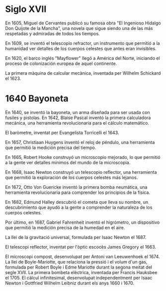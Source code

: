 #  Siglo XVII

En 1605, Miguel de Cervantes publicó su famosa obra "El Ingenioso Hidalgo Don Quijote de la Mancha", una novela que sigue siendo una de las más respetadas y admiradas de todos los tiempos.

En 1609, se inventó el telescopio refractor, un instrumento que permitió a la humanidad ver detalles de los cuerpos celestes que antes eran invisibles.

En 1620, el barco inglés "Mayflower" llegó a América del Norte, iniciando el proceso de colonización europea de aquel continente.

La primera màquina de calcular mecànica, inventada per Wilhelm Schickard el 1623.

#  1640 Bayoneta

En 1640, se inventó la bayoneta, un arma diseñada para ser usada con fusiles y pistolas. En 1642, Blaise Pascal inventó la primera calculadora mecánica, una herramienta revolucionaria para el cálculo matemático.

El baròmetre, inventat per Evangelista Torricelli el 1643.

En 1657, Christiaan Huygens inventó el reloj de péndulo, una herramienta que permitió la medición precisa del tiempo.

En 1665, Robert Hooke construyó un microscopio mejorado, lo que permitió a la gente ver detalles mínimos del mundo de la microscopia.

En 1668, Isaac Newton construyó un telescopio reflector, una herramienta que permitió la exploración de los cuerpos celestes más lejanos.

En 1672, Otto Von Guericke inventó la primera bomba neumática, una herramienta revolucionaria para comprender los principios de la física.

En 1682, Edmund Halley descubrió el cometa que lleva su nombre, un descubrimiento que ayudó a la gente a comprender la naturaleza de los cuerpos celestes.

Por último, en 1687, Gabriel Fahrenheit inventó el higrómetro, un dispositivo que permitió la medición precisa de la humedad en el aire.

La llei de la gravitació universal, formulada per Isaac Newton el 1687.

El telescopi reflector, inventat per l'òptic escocès James Gregory el 1663.



El microscopi compost, desenvolupat per Antoni van Leeuwenhoek el 1674.
La llei de Boyle-Mariotte, que relaciona la pressió i el volum d'un gas, formulada per Robert Boyle i Edme Mariotte durant la segona meitat del segle XVII.
La primera bombeta elèctrica, inventada per Francis Hauksbee el 1705.
El càlcul infinitesimal, desenvolupat independentment per Isaac Newton i Gottfried Wilhelm Leibniz durant els anys 1660 i 1670.
